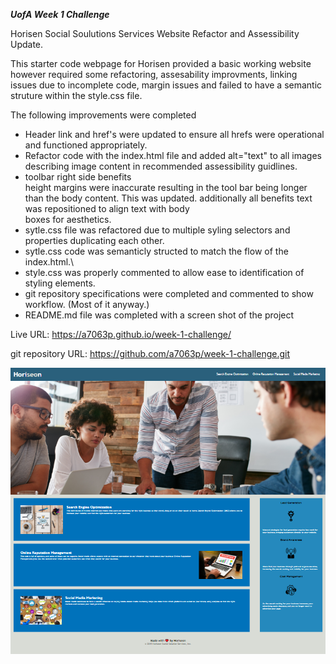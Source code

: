 ***UofA Week 1 Challenge***

Horisen Social Soulutions Services Website Refactor and Assessibility Update.

This starter code webpage for Horisen provided a basic working website however required some refactoring, assesability improvments, linking issues due to incomplete code, margin issues and failed to have a semantic struture within the style.css file.

The following improvements were completed

* Header link and href's were updated to ensure all hrefs were operational and functioned appropriately.
* Refactor code with the index.html file and added alt="text" to all images describing image content in recommended assessibility guidlines.
* toolbar right side benefits<div> height margins were inaccurate resulting in the tool bar being longer than the body content. This was updated. additionally all benefits text was repositioned to align text with body <div> boxes for aesthetics.
* sytle.css file was refactored due to multiple syling selectors and properties duplicating each other.
* sytle.css code was semanticly structed to match the flow of the index.html.\
* style.css was properly commented to allow ease to identification of styling elements.
* git repository specifications were completed and commented to show workflow. (Most of it anyway.)
* README.md file was completed with a screen shot of the project

Live URL:
https://a7063p.github.io/week-1-challenge/

git repository URL:
https://github.com/a7063p/week-1-challenge.git




![Week-1-Screen-Shot.PNG](https://github.com/a7063p/week-1-challenge/blob/main/assets/images/Week-1-Screen-Shot.PNG?raw=true)